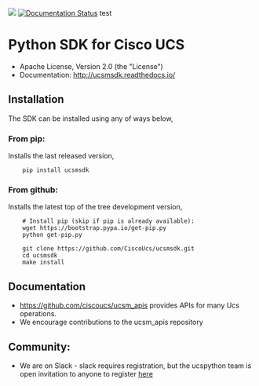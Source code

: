 [![](https://img.shields.io/pypi/v/ucsmsdk.svg)](https://pypi.python.org/pypi/ucsmsdk)
[![Documentation Status](https://readthedocs.org/projects/ucsmsdk/badge/?version=latest)](http://ucsmsdk.readthedocs.io/en/latest/?badge=latest)
test
# Python SDK for Cisco UCS

* Apache License, Version 2.0 (the "License")
* Documentation: http://ucsmsdk.readthedocs.io/

## Installation

The SDK can be installed using any of ways below,

### From pip:

Installs the last released version,

```
    pip install ucsmsdk
```

### From github:

Installs the latest top of the tree development version,

```
    # Install pip (skip if pip is already available):
    wget https://bootstrap.pypa.io/get-pip.py
    python get-pip.py

    git clone https://github.com/CiscoUcs/ucsmsdk.git
    cd ucsmsdk
    make install
```

## Documentation

* https://github.com/ciscoucs/ucsm_apis provides APIs for many Ucs operations.
* We encourage contributions to the ucsm_apis repository


## Community:

* We are on Slack - slack requires registration, but the ucspython team is open invitation to
  anyone to register [here](https://ucspython.herokuapp.com)
